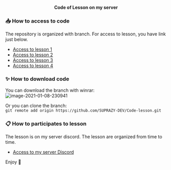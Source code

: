 <div align="center">
  
  
  **Code of Lesson on my server**
  
  
</div>

### 📥 How to access to code

The repository is organized with branch. For access to lesson, you have link just below.

 - [Access to lesson 1](https://github.com/SUPRAZY-DEV/Code-lesson/tree/Cours-numéro-1)
 - [Access to lesson 2](https://github.com/SUPRAZY-DEV/Code-lesson/tree/Cours-numéro-2)
 - [Access to lesson 3](https://github.com/SUPRAZY-DEV/Code-lesson/tree/Cours-numéro-3)
 - [Access to lesson 4](https://github.com/SUPRAZY-DEV/Code-lesson/tree/Cours-numéro-4)
 
 ### ✨ How to download code
 
 You can download the branch with winrar:<br>
<img src="https://i.ibb.co/30tXPzP/image-2021-01-08-230941.png" alt="image-2021-01-08-230941" border="0" />
 
 Or you can clone the branch:<br>
  `git remote add origin https://github.com/SUPRAZY-DEV/Code-lesson.git`
  
### 📋 How to participates to lesson

The lesson is on my server discord. The lesson are organized from time to time.
 - [Access to my server Discord](https://discord.gg/ftAVgjp)
 
 Enjoy 👋
